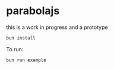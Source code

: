 # parabolajs

this is a work in progress and a prototype

```bash
bun install
```

To run:

```bash
bun run example
```
